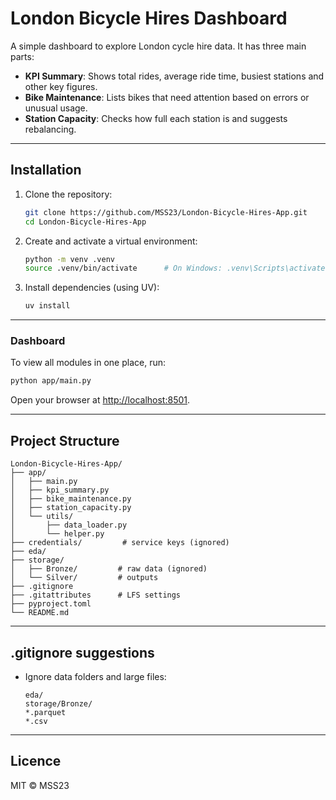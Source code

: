 # London Bicycle Hires Dashboard

A simple dashboard to explore London cycle hire data. It has three main parts:

* **KPI Summary**: Shows total rides, average ride time, busiest stations and other key figures.
* **Bike Maintenance**: Lists bikes that need attention based on errors or unusual usage.
* **Station Capacity**: Checks how full each station is and suggests rebalancing.

---

## Installation

1. Clone the repository:

   ```bash
   git clone https://github.com/MSS23/London-Bicycle-Hires-App.git
   cd London-Bicycle-Hires-App
   ```
2. Create and activate a virtual environment:

   ```bash
   python -m venv .venv
   source .venv/bin/activate      # On Windows: .venv\Scripts\activate
   ```
3. Install dependencies (using UV):

   ```bash
   uv install
   ```

---

### Dashboard

To view all modules in one place, run:

```bash
python app/main.py
```

Open your browser at [http://localhost:8501](http://localhost:8501).

---

## Project Structure

```
London-Bicycle-Hires-App/
├── app/
│   ├── main.py
│   ├── kpi_summary.py
│   ├── bike_maintenance.py
│   ├── station_capacity.py
│   └── utils/
│       ├── data_loader.py
│       └── helper.py
├── credentials/         # service keys (ignored)
├── eda/                 
├── storage/
│   ├── Bronze/         # raw data (ignored)
│   └── Silver/         # outputs
├── .gitignore
├── .gitattributes      # LFS settings
├── pyproject.toml
└── README.md
```

---

## .gitignore suggestions

* Ignore data folders and large files:

  ```gitignore
  eda/
  storage/Bronze/
  *.parquet
  *.csv
  ```

---

## Licence

MIT © MSS23
